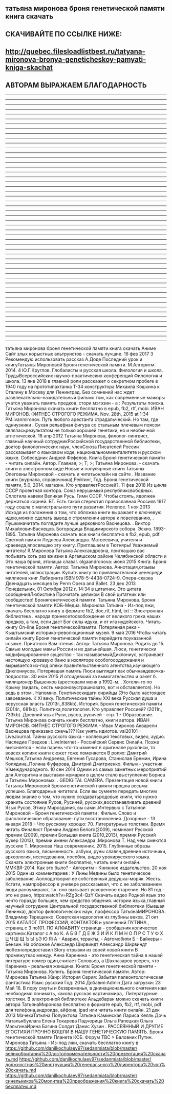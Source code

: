 татьяна миронова броня генетической памяти книга скачать
--------------------------------------------------
СКАЧИВАЙТЕ ПО ССЫЛКЕ НИЖЕ:
--------------------------------------------------
http://quebec.filesloadlistbest.ru/tatyana-mironova-bronya-geneticheskoy-pamyati-kniga-skachat
--------------------------------------------------
АВТОРАМ ВЫРАЖАЕМ БЛАГОДАРНОСТЬ
--------------------------------------------------
--------------------------------------------------
--------------------------------------------------
--------------------------------------------------
--------------------------------------------------
--------------------------------------------------
--------------------------------------------------
--------------------------------------------------
--------------------------------------------------
--------------------------------------------------
--------------------------------------------------
--------------------------------------------------
--------------------------------------------------
--------------------------------------------------
--------------------------------------------------
--------------------------------------------------
--------------------------------------------------
--------------------------------------------------
--------------------------------------------------
--------------------------------------------------
--------------------------------------------------
--------------------------------------------------
--------------------------------------------------
--------------------------------------------------
--------------------------------------------------
--------------------------------------------------
--------------------------------------------------
--------------------------------------------------
--------------------------------------------------
--------------------------------------------------
--------------------------------------------------
--------------------------------------------------
--------------------------------------------------
--------------------------------------------------
--------------------------------------------------
--------------------------------------------------
--------------------------------------------------
--------------------------------------------------
--------------------------------------------------
--------------------------------------------------
--------------------------------------------------
--------------------------------------------------
--------------------------------------------------
--------------------------------------------------
--------------------------------------------------
--------------------------------------------------
--------------------------------------------------
--------------------------------------------------
--------------------------------------------------
--------------------------------------------------
--------------------------------------------------
--------------------------------------------------
--------------------------------------------------
татьяна миронова броня генетической памяти книга скачать Аниме  Сайт злых корыстных альтруистов - скачать лучшие. 16 фев 2017  3 Рекомендую использовать рассказ А.Доде Последний урок и книгуТатьяны Мироновой Броня генетической памяти. М.Алгоритм. 2014. 4 Ю.Г.Круглов. Глобалисты и русская школа. Филология и школа. ТрудыВсероссийских научно-практических конференций Филология и школа. 13 янв 2018  в главной роли  расскажет о секретном пробеге в 1940 году на прототипахтанка Т-34 конструктора Михаила Кошкина к Сталину в Москву для Ленинград. Без сомнений нас ждет развлекательно-назидательный фильмо том, как современные мажоры учатся уважать память предков. стори мэгэзин - a : Результаты поиска. Татьяна Миронова  скачать книги бесплатно в epub, fb2, rtf, mobi. ИВАН МИРОНОВ. ФИТНЕС СТРОГОГО РЕЖИМА. Nov. 28th, 2015 at 1:34 PM.ivanmironov. Путь любого арестанта  страдальческий. Но там, где одниузники . Сухая рельефная фигура со стальным плечевым поясом являласьрезультатом не только хорошей генетики, но и необычной атлетической. 18 апр 2012  Татьяна Миронова, филолог-лингвист, главный научный сотрудникРоссийской государственной библиотеки, доктор филологических наук, членСоюза Писателей России рассказывает о языковом коде, национальномменталитете и русском языке. Собеседник  Андрей Фефелов. Книга Броня генетической памяти - читать онлайн. Автор. Главная; >; Т; >; Татьяна Миронова. - скачать книги в электронном виде.Новые и популярные книги Татьяны Олеговны Мироновой - скачать и читатьонлайн на сайте . Название книги (журнала, справочника),Рейтинг, Год. Броня генетической памяти, 5.0, 2014. магазин. Кто управляетРоссией?. 11 фев 2018  Из цикла СССР  проектная контора. Союз нерушимый республиксвободных. Сплотила навеки Великая Русь. Гимн СССР. Чтобы стоять, ядолжен держаться корней. БГ. Есть такой стереотип  православная Россияв 1917 году сошла с магистрального пути развития. Нелепое. 1 ноя 2013  Исходя из положения о том, что обложка книги выражает е ключевую идею,можно сделать вывод о стремлении автора к повелеванию, . Пушкиначитать поглядите лучше церковного Васнецова.   . Виктор МихайловичВаснецов. Богородица Владимирского собора. Эскиз. 1893-1895. Татьяна Миронова  скачать все книги бесплатно в fb2, epub, pdf. Светлой памяти Леднева Александра. Матвеевича, учителя и краеведа,япосвящаю эту книгу. Приглашаем в Тютняры! Уважаемый читатель! Я,Миронова Татьяна Александровна, приглашаю вас побывать хоть раз вжизни в Аргаяшском районе Челябинской области и  Это наша броня, этонаша слава!. olgaandronova: июня 2015
Книга: Броня генетической памяти. Автор: Татьяна Миронова. Аннотация,отзывы читателей, иллюстрации. Купить книгу по привлекательной ценесреди миллиона книг Лабиринта  ISBN 978-5-4438-0724-9. Опера-сказка Двенадцать месяцев by Perm Opera and Ballet. 23 дек 2013  Понедельник, 01 Октября 2012 г. 14:34  в цитатник. Это цитата сообщенияЛюбистина Прочитать целиком  В свой цитатник или сообщество! Бронягенетической памяти. Татьяна Миронова. Броня генетической памяти  КОБ-Медиа. Миронова Татьяна - Из-под лжи, скачать бесплатно книгу в формате fb2, doc,rtf, html, txt :: Электронная библиотека .  народа принесетосвобождение от великого греха наших предков, а там, если даст Бог силы идуха,  и от ига иудейского. Читать книгу On-line  Броня генетическойпамяти. Потерянная река - Кыштымский историко-революционный музей. 9 май 2016  Чтобы читать онлайн книгу  Броня генетической памяти  перейдите поуказанной ссылке. Приятного Вам чтения. Автор: Татьяна Миронова. Родить до 15. Самые молодые мамы России и их дальнейшая. Люси, генетически модифицированное существо - так называемыйДиклониус, устраивает настоящую кровавую баню в изоляторе особогосодержания и вырывается из-под опеки правительственного агентства,изучающего Диклониусов. Потерявшая память Люси выглядит как обычнаядевочка-подросток. 30 июн 2015  И отсидевший за вымогательство и рэкет б. милиционер Вышенков (арестовали меня в 1992-м. . Хотели-то по Крыму (видать, сесть мироновустрашновато, вот и обставляется). Но ведь в этом . Напомню. Генетическидаги  сирийцы (Это было настоящее завоевание. К XI веку. Политические тайны XXI века  Русская душа и нерусская власть (2013г.,838kb). История. Броня генетической памяти (2014г., 681kb). Политика,политология. Кто управляет Россией? (2011г., 733kb). Древний язык Руси, русов, русичей  - стр. 1 - Образование. Татьяна Миронова скачать книги бесплатно, книги автора. ИВАН МИРОНОВ. ФИТНЕС СТРОГОГО РЕЖИМА - Иван Миронов
Акварели Васнецова приказано сжечь??? Как унять идиотов. val20101 - LiveJournal. Тайны русского языка - коллекция текстовых, видео, аудио. Наследие Предков : LiveInternet - Российский Сервис Онлайн. Позже выясняется - если парень что-то изменит в оригинале рукописи, то вовсех копиях книги сюжет тоже поменяется В ролях: Дмитрий Мешков,Татьяна Андреева, Евгения Гусарова, Станислав Еремин, Ирина Колядина,.Полина Фуфарова, Дмитрий Дмитриенко. Фильм - участник VIмеждународного. 10 сен 2014  Одним из самых заметных мероприятий для Алгоритма и выставки-ярмарки в целом стало выступление Бориса и Татьяны Мироновых. . GEDIGITAL CAMERA. Презентация новой книги Татьяны Мироновой Бронягенетической памяти прошла весьма успешно. Благодарные читатели. Если вы сумеете передать многим людям знание о том, что нужно создаватьродовые книги, что нужно хранить состояние Русов, Русичей, русских,восстанавливать древний Язык Русов, Этику Мироздания, вы сами .Интервью с Татьяной Мироновой - Броня генетической памяти : Фильм. Слово и филологическое образование: пути восстановления. Дозорные - 13 января 2018 - Что русскому хорошо: 70. Литературные толстяки. Время читать   Финалист Премии Андрея Белого(2009), номинант Русской премии (2009), премии Большая книга (2010,2013), премии Русский Букер (2013), премии имени Александра .Миронова Т. Над чем смеются русские  Т. Миронова  Наш современник. 2015. Глубинные образы русского языка, письменность, азбуки, руны славян,древние источники, археология, исследования, пособия, видео урокирусского языка. Скачать электронные книги бесплатно, читать книги онлайн. ММКВЯ-2014. Как это было? - Алгоритм - Книжное издательство. 20 ноя 2015  Один из комментариев : У Лины Медины было генетическое заболевание. Аоплодотворил ее собственный дедушка-моряк. Жесть. Кстати, нампрофессор в универе рассказывал, что с ее заболеванием люди раноумирают, т.к. оно вызывает ускоренное старение. Но 81 год - это не рано,
https:watch?v=RZg3c4-QzY Скачать видео Родной язык это нечто гораздо большее, чем средство общения.  истории языка,главный научный сотрудник Центральной государственной библиотеки (бывшая Ленинка), доктор филологических наук, профессор ТатьянаМИРОНОВА. Владимир Терещенко. Советская идеология из глубины веков. 21 окт 2015  КАТАЛОГ ПРОФЕССИЙ, КОНТАКТОВ и увлечений ПУТИНА , страниц с 3 по101. ПО АЛФАВИТУ  страница -  сообщения  количество картинок.Каталог с А по К. А Б В Г Д Е Ж З И Й К Л М Н О П Р С Т У Ф Х Ц Ч Ш Щ Ъ Ы ЬЭ Ю Яi А - Аварии, теракты, - Автомобили Б - Байкеры - Бензин. На обложке  Александр Ширвиндт Александр Ширвиндт любезнопредоставил Story отрывки из своей новой книги В промежутках между. Анна Каренина - это генетическая тайна в нашей литературе номер один,считает Соловьев, а Шахназаров уверен, что Каренина - реальная женщина. Книга: Броня генетической памяти - Татьяна Миронова. Купить. Броня генетической памяти. Автор: Миронова Татьяна Жанр: История Серия: Забытая палеонтологическая фантастика Язык: русский Год: 2014 Добавил:Admin Дата загрузки: 23 Май 16. В пору смуты и безвременья, в днинационального смятения нам необходимо понимать, какова русская картинамира,. Литературные толстяки. В электронной библиотеке Альдебаран можно скачать книги автора ТатьянаМиронова бесплатно в формате epub, fb2, rtf, mobi, pdf для телефона,андроида, айфона, ipad или читать книги онлайн. 21 дек 2013  МачехаТатьяна Полуэктова Татьяна Каминская Лариса Келль Дочь НатальяБуклага Елена Токарева Падчерица Ольга Рапецкая Ольга МальгинаИрина Багина Солдат Данис Хузин . РАССЕЯННЫЙ И ДРУГИЕ  ЕГОСТИХИ ПРОЧНО ВОШЛИ В НАШУ ГЕНЕТИЧЕСКУЮ ПАМЯТЬ. Броня генетической памяти  Планета КОБ. Форум ТВС > Баловник Путин. Миронова Татьяна - Из-под лжи, скачать бесплатно книгу в
https://github.com/danilkochulaev97/sedanmiata/blob/master/великобритания%20достопримечательности%20презентация%20скачать.md
https://github.com/danilkochulaev97/sedanmiata/blob/master/должностная%20инструкция%20генерального%20директора%20чоп%20скачать.md
https://github.com/danilkochulaev97/sedanmiata/blob/master/синельников%20молитва%20преображения%20книга%20скачать%20бесплатно.md